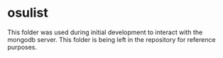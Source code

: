 # osulist

This folder was used during initial development to interact with the mongodb server. This folder is being left in the repository for reference purposes.